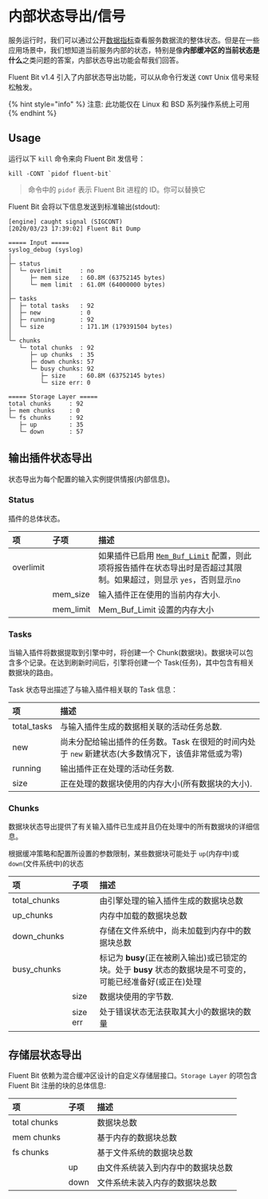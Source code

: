 # 内部状态导出/信号

服务运行时，我们可以通过公开[数据指标](monitoring.md)查看服务数据流的整体状态。但是在一些应用场景中，我们想知道当前服务内部的状态，特别是像**内部缓冲区的当前状态是什么**之类问题的答案，内部状态导出功能会帮我们回答。

Fluent Bit v1.4 引入了内部状态导出功能，可以从命令行发送 `CONT` Unix 信号来轻松触发。

{% hint style="info" %}
注意: 此功能仅在 Linux 和 BSD 系列操作系统上可用
{% endhint %}

## Usage

运行以下 `kill` 命令来向 Fluent Bit 发信号：

```text
kill -CONT `pidof fluent-bit`
```

> 命令中的 `pidof` 表示 Fluent Bit 进程的 ID。你可以替换它

Fluent Bit 会将以下信息发送到标准输出\(stdout\):

```text
[engine] caught signal (SIGCONT)
[2020/03/23 17:39:02] Fluent Bit Dump

===== Input =====
syslog_debug (syslog)
│
├─ status
│  └─ overlimit     : no
│     ├─ mem size   : 60.8M (63752145 bytes)
│     └─ mem limit  : 61.0M (64000000 bytes)
│
├─ tasks
│  ├─ total tasks   : 92
│  ├─ new           : 0
│  ├─ running       : 92
│  └─ size          : 171.1M (179391504 bytes)
│
└─ chunks
   └─ total chunks  : 92
      ├─ up chunks  : 35
      ├─ down chunks: 57
      └─ busy chunks: 92
         ├─ size    : 60.8M (63752145 bytes)
         └─ size err: 0

===== Storage Layer =====
total chunks     : 92
├─ mem chunks    : 0
└─ fs chunks     : 92
   ├─ up         : 35
   └─ down       : 57
```

## 输出插件状态导出 <a id="input-plugins-dump"></a>

状态导出为每个配置的输入实例提供情报\(内部信息\)。

### Status

插件的总体状态。

| 项 | 子项 | 描述 |
| :--- | :--- | :--- |
| overlimit |  | 如果插件已启用 [`Mem_Buf_Limit`](backpressure.md#mem_buf_limit) 配置，则此项将报告插件在状态导出时是否超过其限制。如果超过，则显示 `yes`，否则显示`no` |
|  | mem\_size | 输入插件正在使用的当前内存大小. |
|  | mem\_limit | Mem\_Buf\_Limit 设置的内存大小 |

### Tasks

当输入插件将数据提取到引擎中时，将创建一个 Chunk\(数据块\)。数据块可以包含多个记录。在达到刷新时间后，引擎将创建一个 Task\(任务\)，其中包含有相关数据块的路由。

Task 状态导出描述了与输入插件相关联的 Task 信息：

| 项 | 描述 |
| :--- | :--- |
| total\_tasks | 与输入插件生成的数据相关联的活动任务总数. |
| new | 尚未分配给输出插件的任务数。Task 在很短的时间内处于 `new` 新建状态\(大多数情况下，该值非常低或为零\) |
| running | 输出插件正在处理的活动任务数. |
| size | 正在处理的数据块使用的内存大小\(所有数据块的大小\). |

### Chunks

数据块状态导出提供了有关输入插件已生成并且仍在处理中的所有数据块的详细信息。

根据缓冲策略和配置所设置的参数限制，某些数据块可能处于 `up`\(内存中\)或 `down`\(文件系统中\)的状态

| 项 | 子项 | 描述 |
| :--- | :--- | :--- |
| total\_chunks |  | 由引擎处理的输入插件生成的数据块总数 |
| up\_chunks |  | 内存中加载的数据块总数 |
| down\_chunks |  | 存储在文件系统中，尚未加载到内存中的数据块总数 |
| busy\_chunks |  | 标记为 **busy**\(正在被刷入输出\)或已锁定的块。处于 **busy** 状态的数据块是不可变的，可能已经准备好\(或正在\)处理 |
|  | size | 数据块使用的字节数. |
|  | size err | 处于错误状态无法获取其大小的数据块的数量 |

## 存储层状态导出 <a id="storage-layer-dump"></a>

Fluent Bit 依赖为混合缓冲区设计的自定义存储层接口。`Storage Layer` 的项包含 Fluent Bit 注册的块的总体信息:

| 项 | 子项 | 描述 |
| :--- | :--- | :--- |
| total chunks |  | 数据块总数 |
| mem chunks |  | 基于内存的数据块总数 |
| fs chunks |  | 基于文件系统的数据块总数 |
|  | up | 由文件系统装入到内存中的数据块总数 |
|  | down | 文件系统未装入内存的数据块总数 |

